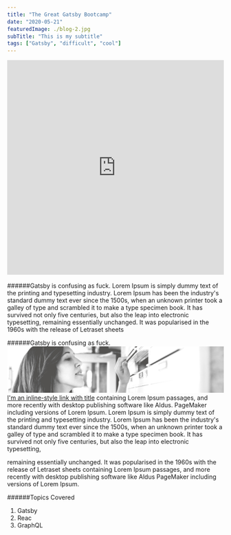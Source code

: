 ```yaml
---
title: "The Great Gatsby Bootcamp"
date: "2020-05-21"
featuredImage: ./blog-2.jpg
subTitle: "This is my subtitle"
tags: ["Gatsby", "difficult", "cool"]
---
```

<div class="blog-intro">
    <iframe width="100%" height="500px" src="https://www.youtube.com/embed/OB965aUPsmM" frameborder="0" allow="accelerometer; autoplay; encrypted-media; gyroscope; picture-in-picture" allowfullscreen></iframe>
</div>

######Gatsby is confusing as fuck.
Lorem Ipsum is simply dummy text of the printing and typesetting industry. Lorem Ipsum has been the industry's standard dummy text ever since the 1500s, when an unknown printer took a galley of type and scrambled it to make a type specimen book. It has survived not only five centuries, but also the leap into electronic typesetting, remaining essentially unchanged. It was popularised in the 1960s with the release of Letraset sheets 


######Gatsby is confusing as fuck.
![Blog 2 Image](./blog-2.jpg)
[I'm an inline-style link with title](https://www.google.com "Google's Homepage")
containing Lorem Ipsum passages, and more recently with desktop publishing software like Aldus. PageMaker including versions of Lorem Ipsum. Lorem Ipsum is simply dummy text of the printing and typesetting industry. Lorem Ipsum has been the industry's standard dummy text ever since the 1500s, when an unknown printer took a galley of type and scrambled it to make a type specimen book. It has survived not only five centuries, but also the leap into electronic typesetting, 

remaining essentially unchanged. It was popularised in the 1960s with the release of Letraset sheets containing Lorem Ipsum passages, and more recently with desktop publishing software like Aldus PageMaker including versions of Lorem Ipsum.

######Topics Covered

1. Gatsby
2. Reac
3. GraphQL